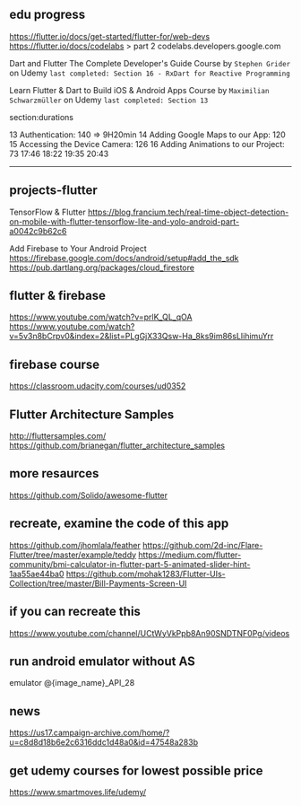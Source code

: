 

## edu progress
https://flutter.io/docs/get-started/flutter-for/web-devs
https://flutter.io/docs/codelabs > part 2
codelabs.developers.google.com

Dart and Flutter The Complete Developer's Guide Course by `Stephen Grider` on Udemy ```last completed: Section 16 - RxDart for Reactive Programming```

Learn Flutter & Dart to Build iOS & Android Apps Course by `Maximilian Schwarzmüller` on Udemy ```last completed: Section 13```

section:durations

13 Authentication: 140 => 9H20min
14 Adding Google Maps to our App: 120
15 Accessing the Device Camera: 126
16 Adding Animations to our Project: 73
17:46
18:22
19:35
20:43
________

## projects-flutter

TensorFlow & Flutter
https://blog.francium.tech/real-time-object-detection-on-mobile-with-flutter-tensorflow-lite-and-yolo-android-part-a0042c9b62c6

Add Firebase to Your Android Project
https://firebase.google.com/docs/android/setup#add_the_sdk
https://pub.dartlang.org/packages/cloud_firestore

## flutter & firebase
https://www.youtube.com/watch?v=prlK_QL_qOA
https://www.youtube.com/watch?v=5v3n8bCrpv0&index=2&list=PLgGjX33Qsw-Ha_8ks9im86sLIihimuYrr

## firebase course
https://classroom.udacity.com/courses/ud0352

## Flutter Architecture Samples
http://fluttersamples.com/ 
https://github.com/brianegan/flutter_architecture_samples 

## more resaurces
https://github.com/Solido/awesome-flutter

## recreate, examine the code of this app
https://github.com/jhomlala/feather
https://github.com/2d-inc/Flare-Flutter/tree/master/example/teddy
https://medium.com/flutter-community/bmi-calculator-in-flutter-part-5-animated-slider-hint-1aa55ae44ba0
https://github.com/mohak1283/Flutter-UIs-Collection/tree/master/Bill-Payments-Screen-UI

## if you can recreate this
https://www.youtube.com/channel/UCtWyVkPpb8An90SNDTNF0Pg/videos

## run android emulator without AS
emulator @{image_name}_API_28

## news
https://us17.campaign-archive.com/home/?u=c8d8d18b6e2c6316ddc1d48a0&id=47548a283b

## get udemy courses for lowest possible price
https://www.smartmoves.life/udemy/
